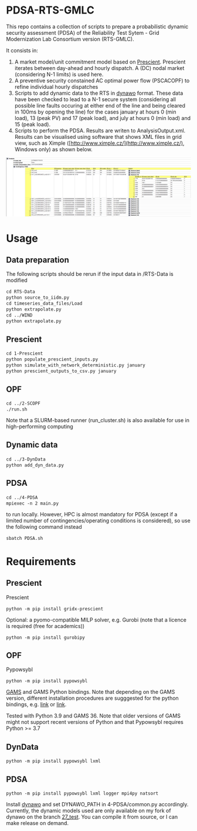 
# PDSA-RTS-GMLC

This repo contains a collection of scripts to prepare a probabilistic dynamic security assessment (PDSA) of the Reliability Test Sytem - Grid Modernization Lab Consortium version (RTS-GMLC).

It consists in:

1. A market model/unit commitment model based on [Prescient](https://github.com/grid-parity-exchange/Prescient). Prescient iterates between day-ahead and hourly dispatch. A (DC) nodal market (considering N-1 limits) is used here.
2. A preventive security constained AC optimal power flow (PSCACOPF) to refine individual hourly dispatches
3. Scripts to add dynamic data to the RTS in [dynawo](https://dynawo.github.io/) format. These data have been checked to lead to a N-1 secure system (considering all possible line faults occuring at either end of the line and being cleared in 100ms by opening the line) for the cases january at hours 0 (min load), 13 (peak PV) and 17 (peak load), and july at hours 0 (min load) and 15 (peak load).
4. Scripts to perform the PDSA. Results are writen to AnalysisOutput.xml. Results can be visualised using software that shows XML files in grid view, such as Ximple ([http://www.ximple.cz/](http://www.ximple.cz/), Windows only) as shown below.

![AnalysisExample](AnalysisOutputExample.png)

# Usage

## Data preparation

The following scripts should be rerun if the input data in /RTS-Data is modified

```
cd RTS-Data
python source_to_iidm.py
cd timeseries_data_files/Load
python extrapolate.py
cd ../WIND
python extrapolate.py
```

## Prescient

```
cd 1-Prescient
python populate_prescient_inputs.py
python simulate_with_network_deterministic.py january
python prescient_outputs_to_csv.py january
```

## OPF

```
cd ../2-SCOPF
./run.sh
```
Note that a SLURM-based runner (run_cluster.sh) is also available for use in high-performing computing

## Dynamic data

```
cd ../3-DynData
python add_dyn_data.py
```

## PDSA

```
cd ../4-PDSA
mpiexec -n 2 main.py
```

to run locally. However, HPC is almost mandatory for PDSA (except if a limited number of contingencies/operating conditions is considered), so use the following command instead

```
sbatch PDSA.sh
```

# Requirements

## Prescient

Prescient
```
python -m pip install gridx-prescient
```

Optional: a pyomo-compatible MILP solver, e.g. Gurobi (note that a licence is required (free for academics))
```
python -m pip install gurobipy
```

## OPF

Pypowsybl
```
python -m pip install pypowsybl
```

[GAMS](https://www.gams.com/download/) and GAMS Python bindings. Note that depending on the GAMS version, different installation procedures are sugggested for the python bindings, e.g. [link](https://www.gams.com/36/docs/API_PY_TUTORIAL.html) or [link](https://www.gams.com/43/docs/API_PY_GETTING_STARTED.html).

Tested with Python 3.9 and GAMS 36. Note that older versions of GAMS might not support recent versions of Python and that Pypowsybl requires Python >= 3.7

## DynData

```
python -m pip install pypowsybl lxml
```

## PDSA

```
python -m pip install pypowsybl lxml logger mpi4py natsort
```

Install [dynawo](https://dynawo.github.io/) and set DYNAWO_PATH in 4-PDSA/common.py accordingly. Currently, the dynamic models used are only available on my fork of dynawo on the branch [27_test](https://github.com/FredericSabot/dynawo/tree/27_test). You can compile it from source, or I can make release on demand.

